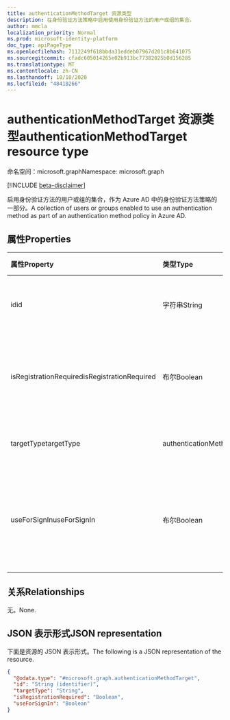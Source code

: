```yaml
---
title: authenticationMethodTarget 资源类型
description: 在身份验证方法策略中启用使用身份验证方法的用户或组的集合。
author: mmcla
localization_priority: Normal
ms.prod: microsoft-identity-platform
doc_type: apiPageType
ms.openlocfilehash: 7112249f618bbda31eddeb07967d201c8b641075
ms.sourcegitcommit: cfadc605014265e02b913bc77382025b0d156285
ms.translationtype: MT
ms.contentlocale: zh-CN
ms.lasthandoff: 10/10/2020
ms.locfileid: "48418266"
---
```

# <a name="authenticationmethodtarget-resource-type"></a><span data-ttu-id="8472f-103">authenticationMethodTarget 资源类型</span><span class="sxs-lookup"><span data-stu-id="8472f-103">authenticationMethodTarget resource type</span></span>

<span data-ttu-id="8472f-104">命名空间：microsoft.graph</span><span class="sxs-lookup"><span data-stu-id="8472f-104">Namespace: microsoft.graph</span></span>

[!INCLUDE [beta-disclaimer](../../includes/beta-disclaimer.md)]

<span data-ttu-id="8472f-105">启用身份验证方法的用户或组的集合，作为 Azure AD 中的身份验证方法策略的一部分。</span><span class="sxs-lookup"><span data-stu-id="8472f-105">A collection of users or groups enabled to use an authentication method as part of an authentication method policy in Azure AD.</span></span>


## <a name="properties"></a><span data-ttu-id="8472f-106">属性</span><span class="sxs-lookup"><span data-stu-id="8472f-106">Properties</span></span>
|<span data-ttu-id="8472f-107">属性</span><span class="sxs-lookup"><span data-stu-id="8472f-107">Property</span></span>|<span data-ttu-id="8472f-108">类型</span><span class="sxs-lookup"><span data-stu-id="8472f-108">Type</span></span>|<span data-ttu-id="8472f-109">说明</span><span class="sxs-lookup"><span data-stu-id="8472f-109">Description</span></span>|
|:---|:---|:---|
|<span data-ttu-id="8472f-110">id</span><span class="sxs-lookup"><span data-stu-id="8472f-110">id</span></span>|<span data-ttu-id="8472f-111">字符串</span><span class="sxs-lookup"><span data-stu-id="8472f-111">String</span></span>|<span data-ttu-id="8472f-112">Azure AD 用户或组的对象 Id。</span><span class="sxs-lookup"><span data-stu-id="8472f-112">Object Id of an Azure AD user or group.</span></span>|
|<span data-ttu-id="8472f-113">isRegistrationRequired</span><span class="sxs-lookup"><span data-stu-id="8472f-113">isRegistrationRequired</span></span>|<span data-ttu-id="8472f-114">布尔</span><span class="sxs-lookup"><span data-stu-id="8472f-114">Boolean</span></span>|<span data-ttu-id="8472f-115">确定是否强制用户注册身份验证方法。</span><span class="sxs-lookup"><span data-stu-id="8472f-115">Determines if the user is enforced to register the authentication method.</span></span>|
|<span data-ttu-id="8472f-116">targetType</span><span class="sxs-lookup"><span data-stu-id="8472f-116">targetType</span></span>|<span data-ttu-id="8472f-117">authenticationMethodTargetType</span><span class="sxs-lookup"><span data-stu-id="8472f-117">authenticationMethodTargetType</span></span>|<span data-ttu-id="8472f-118">可取值为：`user`、`group`。</span><span class="sxs-lookup"><span data-stu-id="8472f-118">Possible values are: `user`, `group`.</span></span>|
|<span data-ttu-id="8472f-119">useForSignIn</span><span class="sxs-lookup"><span data-stu-id="8472f-119">useForSignIn</span></span>|<span data-ttu-id="8472f-120">布尔</span><span class="sxs-lookup"><span data-stu-id="8472f-120">Boolean</span></span>|<span data-ttu-id="8472f-121">确定身份验证方法是否可用于登录 Azure AD。</span><span class="sxs-lookup"><span data-stu-id="8472f-121">Determines if the authentication method can be used to sign in to Azure AD.</span></span>|

## <a name="relationships"></a><span data-ttu-id="8472f-122">关系</span><span class="sxs-lookup"><span data-stu-id="8472f-122">Relationships</span></span>
<span data-ttu-id="8472f-123">无。</span><span class="sxs-lookup"><span data-stu-id="8472f-123">None.</span></span>

## <a name="json-representation"></a><span data-ttu-id="8472f-124">JSON 表示形式</span><span class="sxs-lookup"><span data-stu-id="8472f-124">JSON representation</span></span>
<span data-ttu-id="8472f-125">下面是资源的 JSON 表示形式。</span><span class="sxs-lookup"><span data-stu-id="8472f-125">The following is a JSON representation of the resource.</span></span>
<!-- {
  "blockType": "resource",
  "keyProperty": "id",
  "@odata.type": "microsoft.graph.authenticationMethodTarget",
  "baseType": "microsoft.graph.entity",
  "openType": false
}
-->
``` json
{
  "@odata.type": "#microsoft.graph.authenticationMethodTarget",
  "id": "String (identifier)",
  "targetType": "String",
  "isRegistrationRequired": "Boolean",
  "useForSignIn": "Boolean"
}
```
